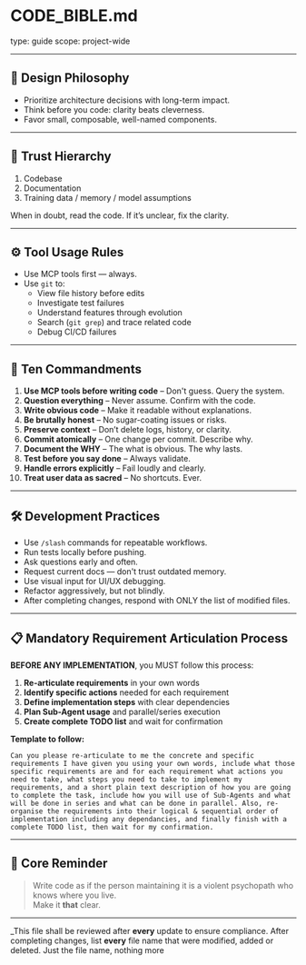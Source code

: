 # CODE_BIBLE.md
type: guide
scope: project-wide

---

## 🔧 Design Philosophy
- Prioritize architecture decisions with long-term impact.
- Think before you code: clarity beats cleverness.
- Favor small, composable, well-named components.

---

## 🧠 Trust Hierarchy
1. Codebase
2. Documentation
3. Training data / memory / model assumptions

When in doubt, read the code. If it’s unclear, fix the clarity.

---

## ⚙️ Tool Usage Rules
- Use MCP tools first — always.
- Use `git` to:
  - View file history before edits
  - Investigate test failures
  - Understand features through evolution
  - Search (`git grep`) and trace related code
  - Debug CI/CD failures

---

## 📜 Ten Commandments

1. **Use MCP tools before writing code** – Don't guess. Query the system.
2. **Question everything** – Never assume. Confirm with the code.
3. **Write obvious code** – Make it readable without explanations.
4. **Be brutally honest** – No sugar-coating issues or risks.
5. **Preserve context** – Don’t delete logs, history, or clarity.
6. **Commit atomically** – One change per commit. Describe why.
7. **Document the WHY** – The what is obvious. The why lasts.
8. **Test before you say done** – Always validate.
9. **Handle errors explicitly** – Fail loudly and clearly.
10. **Treat user data as sacred** – No shortcuts. Ever.

---

## 🛠 Development Practices

- Use `/slash` commands for repeatable workflows.
- Run tests locally before pushing.
- Ask questions early and often.
- Request current docs — don't trust outdated memory.
- Use visual input for UI/UX debugging.
- Refactor aggressively, but not blindly.
- After completing changes, respond with ONLY the list of modified files.

---

## 📋 Mandatory Requirement Articulation Process

**BEFORE ANY IMPLEMENTATION**, you MUST follow this process:

1. **Re-articulate requirements** in your own words
2. **Identify specific actions** needed for each requirement  
3. **Define implementation steps** with clear dependencies
4. **Plan Sub-Agent usage** and parallel/series execution
5. **Create complete TODO list** and wait for confirmation

**Template to follow:**
```
Can you please re-articulate to me the concrete and specific requirements I have given you using your own words, include what those specific requirements are and for each requirement what actions you need to take, what steps you need to take to implement my requirements, and a short plain text description of how you are going to complete the task, include how you will use of Sub-Agents and what will be done in series and what can be done in parallel. Also, re-organise the requirements into their logical & sequential order of implementation including any dependancies, and finally finish with a complete TODO list, then wait for my confirmation.
```

---

## 🚨 Core Reminder

> Write code as if the person maintaining it is a violent psychopath who knows where you live.  
> Make it **that** clear.

---

_This file shall be reviewed after **every** update to ensure compliance.
After completing changes, list **every** file name that were modified, added or deleted. Just the file name, nothing more
